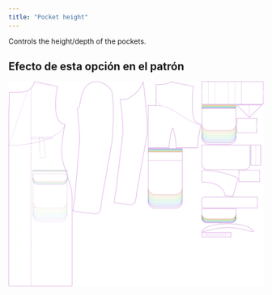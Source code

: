 ```yaml
---
title: "Pocket height"
---
```


Controls the height/depth of the pockets.

## Efecto de esta opción en el patrón

![This image shows the effect of this option by superimposing several variants that have a different value for this option](carlton_pocketheight_sample.svg "Effect of this option on the pattern")
